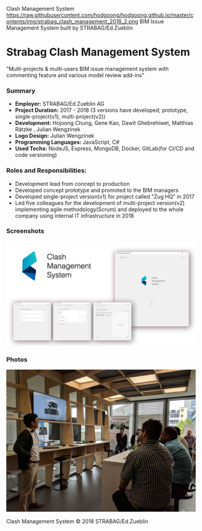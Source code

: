 Clash Management System
https://raw.githubusercontent.com/hodgoong/hodgoong.github.io/master/contents/img/strabag_clash_management_2018_2.png
BIM Issue Management System built by STRABAG/Ed.Zueblin

# Strabag Clash Management System
"Multi-projects & multi-users BIM issue management system with commenting feature and various model review add-ins"

### Summary
- **Employer:** STRABAG/Ed.Zueblin AG
- **Project Duration:** 2017 - 2018 (3 versions have developed; prototype, single-project(v1), multi-project(v2))
- **Development:** Hojoong Chung, Gene Kao, Dawit Ghebrehiwet, Matthias Rätzke
, Julian Wengzinek
- **Logo Design:** Julian Wengzinek
- **Programming Languages:** JavaScript, C#
- **Used Techs:** NodeJS, Express, MongoDB, Docker, GitLab(for CI/CD and code versioning)

### Roles and Responsibilities:
- Development lead from concept to production
- Developed concept prototype and promoted to the BIM managers
- Developed single-project version(v1) for project called "Zug HQ" in 2017
- Led five colleagues for the development of multi-project version(v2) implementing agile methodology(Scrum) and deployed to the whole company using internal IT infrastructure in 2018

### Screenshots
![CMS UI](https://raw.githubusercontent.com/hodgoong/hodgoong.github.io/master/contents/img/cms_UI.png)

### Photos
![Presenting the tool in front of colleagues](https://raw.githubusercontent.com/hodgoong/hodgoong.github.io/master/contents/img/cms_presentation.jpg)


Clash Management System © 2018 STRABAG/Ed.Zueblin